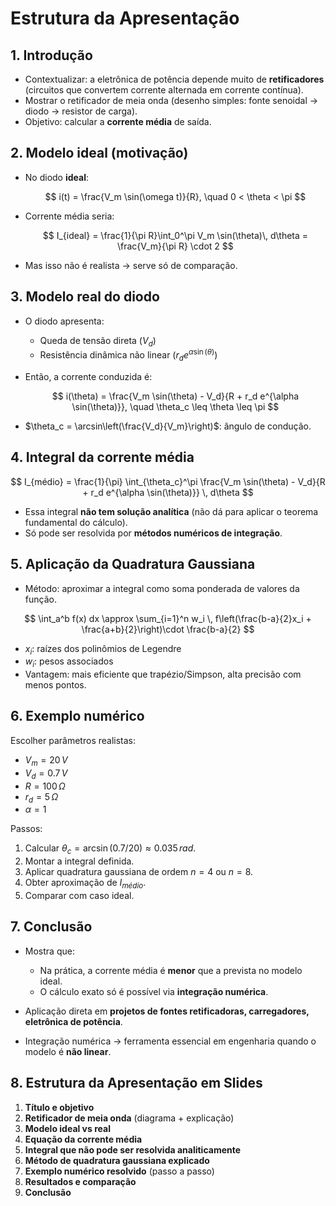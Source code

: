 # Estrutura da Apresentação

## 1. Introdução

* Contextualizar: a eletrônica de potência depende muito de **retificadores** (circuitos que convertem corrente alternada em corrente contínua).
* Mostrar o retificador de meia onda (desenho simples: fonte senoidal → diodo → resistor de carga).
* Objetivo: calcular a **corrente média** de saída.


## 2. Modelo ideal (motivação)

* No diodo **ideal**:

  $$
  i(t) = \frac{V_m \sin(\omega t)}{R}, \quad 0 < \theta < \pi
  $$
* Corrente média seria:

  $$
  I_{ideal} = \frac{1}{\pi R}\int_0^\pi V_m \sin(\theta)\, d\theta = \frac{V_m}{\pi R} \cdot 2
  $$
* Mas isso não é realista → serve só de comparação.


## 3. Modelo real do diodo

* O diodo apresenta:

  * Queda de tensão direta ($V_d$)
  * Resistência dinâmica não linear ($r_d e^{\alpha \sin(\theta)}$)
* Então, a corrente conduzida é:

  $$
  i(\theta) = \frac{V_m \sin(\theta) - V_d}{R + r_d e^{\alpha \sin(\theta)}}, \quad \theta_c \leq \theta \leq \pi
  $$
* $\theta_c = \arcsin\left(\frac{V_d}{V_m}\right)$: ângulo de condução.


## 4. Integral da corrente média

$$
I_{médio} = \frac{1}{\pi} \int_{\theta_c}^\pi \frac{V_m \sin(\theta) - V_d}{R + r_d e^{\alpha \sin(\theta)}} \, d\theta
$$

* Essa integral **não tem solução analítica** (não dá para aplicar o teorema fundamental do cálculo).
* Só pode ser resolvida por **métodos numéricos de integração**.


## 5. Aplicação da Quadratura Gaussiana

* Método: aproximar a integral como soma ponderada de valores da função.

$$
\int_a^b f(x) dx \approx \sum_{i=1}^n w_i \, f\left(\frac{b-a}{2}x_i + \frac{a+b}{2}\right)\cdot \frac{b-a}{2}
$$

* $x_i$: raízes dos polinômios de Legendre
* $w_i$: pesos associados
* Vantagem: mais eficiente que trapézio/Simpson, alta precisão com menos pontos.


## 6. Exemplo numérico

Escolher parâmetros realistas:

* $V_m = 20 \,V$
* $V_d = 0.7 \,V$
* $R = 100 \,\Omega$
* $r_d = 5 \,\Omega$
* $\alpha = 1$

Passos:

1. Calcular $\theta_c = \arcsin(0.7/20) \approx 0.035 \, rad$.
2. Montar a integral definida.
3. Aplicar quadratura gaussiana de ordem $n=4$ ou $n=8$.
4. Obter aproximação de $I_{médio}$.
5. Comparar com caso ideal.


## 7. Conclusão

* Mostra que:

  * Na prática, a corrente média é **menor** que a prevista no modelo ideal.
  * O cálculo exato só é possível via **integração numérica**.
* Aplicação direta em **projetos de fontes retificadoras, carregadores, eletrônica de potência**.
* Integração numérica → ferramenta essencial em engenharia quando o modelo é **não linear**.


## 8. Estrutura da Apresentação em Slides

1. **Título e objetivo**
2. **Retificador de meia onda** (diagrama + explicação)
3. **Modelo ideal vs real**
4. **Equação da corrente média**
5. **Integral que não pode ser resolvida analiticamente**
6. **Método de quadratura gaussiana explicado**
7. **Exemplo numérico resolvido** (passo a passo)
8. **Resultados e comparação**
9. **Conclusão**
